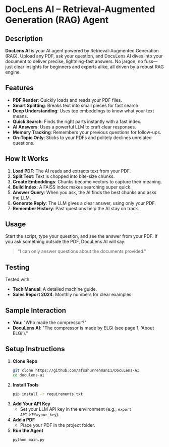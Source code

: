 # DocLens AI – Retrieval-Augmented Generation (RAG) Agent

## Description

**DocLens AI** is your AI agent powered by Retrieval-Augmented Generation (RAG). Upload any PDF, ask your question, and DocuLens AI dives into your document to deliver precise, lightning-fast answers. No jargon, no fuss—just clear insights for beginners and experts alike, all driven by a robust RAG engine.

## Features

- **PDF Reader**: Quickly loads and reads your PDF files.
- **Smart Splitting**: Breaks text into small pieces for fast search.
- **Deep Understanding**: Uses top embeddings to know what your text means.
- **Quick Search**: Finds the right parts instantly with a fast index.
- **AI Answers**: Uses a powerful LLM to craft clear responses.
- **Memory Tracking**: Remembers your previous questions for follow-ups.
- **On-Topic Only**: Sticks to your PDFs and politely declines unrelated questions.

## How It Works

1. **Load PDF**: The AI reads and extracts text from your PDF.
2. **Split Text**: Text is chopped into bite-size chunks.
3. **Create Embeddings**: Chunks become vectors to capture their meaning.
4. **Build Index**: A FAISS index makes searching super quick.
5. **Answer Query**: When you ask, the AI finds the best chunks and asks the LLM.
6. **Generate Reply**: The LLM gives a clear answer, using only your PDF.
7. **Remember History**: Past questions help the AI stay on track.

## Usage

Start the script, type your question, and see the answer from your PDF. If you ask something outside the PDF, DocuLens AI will say:

> "I can only answer questions about the documents provided."

## Testing

Tested with:

- **Tech Manual**: A detailed machine guide.
- **Sales Report 2024**: Monthly numbers for clear examples.

## Sample Interaction

- **You**: "Who made the compressor?"
- **DocuLens AI**: "The compressor is made by ELGi (see page 1, ‘About ELGi’)."

## Setup Instructions

1. **Clone Repo**
   ```bash
   git clone https://github.com/afsahurrehman11/DocuLens-AI
   cd doculens-ai
   ```
2. **Install Tools**
   ```bash
   pip install -r requirements.txt
   ```
3. **Add Your API Key**
   - Set your LLM API key in the environment (e.g., `export API_KEY=your_key`).
4. **Add a PDF**
   - Place your PDF in the project folder.
5. **Run the Agent**
   ```bash
   python main.py
   ```




